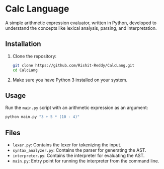
# Calc Language

A simple arithmetic expression evaluator, written in Python, developed to understand the concepts like lexical analysis, parsing, and interpretation.

## Installation

1. Clone the repository:
    ```bash
    git clone https://github.com/Rishit-Reddy/CalcLang.git
    cd CalcLang
    ```

2. Make sure you have Python 3 installed on your system.

## Usage

Run the `main.py` script with an arithmetic expression as an argument:
```bash
python main.py "3 + 5 * (10 - 4)"
```

## Files

- `lexer.py`: Contains the lexer for tokenizing the input.
- `syntax_analyzer.py`: Contains the parser for generating the AST.
- `interpreter.py`: Contains the interpreter for evaluating the AST.
- `main.py`: Entry point for running the interpreter from the command line.


